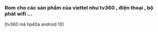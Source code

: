 ### Rom cho các sản phẩm của viettel như tv360 , điện thoại , bộ phát wifi ... 

[tv360 mã hp40a android 10]
